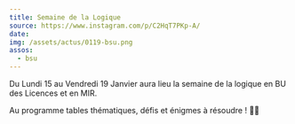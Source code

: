 ```yaml
---
title: Semaine de la Logique
source: https://www.instagram.com/p/C2HqT7PKp-A/
date:
img: /assets/actus/0119-bsu.png
assos:
  - bsu
---
```


Du Lundi 15 au Vendredi 19 Janvier aura lieu la semaine de la logique en BU des Licences et en MIR.

Au programme tables thématiques, défis et énigmes à résoudre ! 🎲🧠